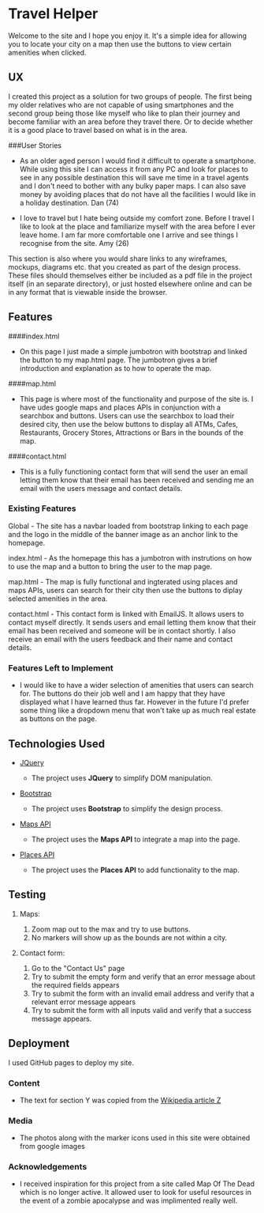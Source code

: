 # Travel Helper

Welcome to the site and I hope you enjoy it. It's a simple idea for allowing you to locate your city on a map then use the buttons to view certain amenities when clicked. 
 
## UX
 
I created this project as a solution for two groups of people. The first being my older relatives who are not capable of using smartphones and the second group being those like myself who like to plan their
journey and become familiar with an area before they travel there. Or to decide whether it is a good place to travel based on what is in the area.

###User Stories

- As an older aged person I would find it difficult to operate a smartphone. While using this site I can access it from any PC and look for places to see in any possible destination
  this will save me time in a travel agents and I don't need to bother with any bulky paper maps. I can also save money by avoiding places that do not have all the facilities I would
  like in a holiday destination. Dan (74)
  
- I love to travel but I hate being outside my comfort zone. Before I travel I like to look at the place and familiarize myself with the area before I ever leave home. I am far more
  comfortable one I arrive and see things I recognise from the site. Amy (26)

This section is also where you would share links to any wireframes, mockups, diagrams etc. that you created as part of the design process. These files should themselves either be included as a pdf file in the project itself (in an separate directory), or just hosted elsewhere online and can be in any format that is viewable inside the browser.

## Features

####index.html
- On this page I just made a simple jumbotron with bootstrap and linked the button to my map.html page. The jumbotron gives a
  brief introduction and explanation as to how to operate the map.

####map.html
- This page is where most of the functionality and purpose of the site is. I have udes google maps and places APIs in 
  conjunction with a searchbox and buttons. Users can use the searchbox to load their desired city, then use the below buttons
  to display all ATMs, Cafes, Restaurants, Grocery Stores, Attractions or Bars in the bounds of the map.

####contact.html
- This is a fully functioning contact form that will send the user an email letting them know that their email has been received and sending me an
  email with the users message and contact details.
 
### Existing Features
Global - The site has a navbar loaded from bootstrap linking to each page and the logo in the middle of the banner image as an anchor link to the homepage.

index.html - As the homepage this has a jumbotron with instrutions on how to use the map and a button to bring the user to the map page.

map.html - The map is fully functional and ingterated using places and maps APIs, users can search for their city then use the buttons to diplay selected amenities
in the area.

contact.html - This contact form is linked with EmailJS. It allows users to contact myself directly. It sends users and email letting them know that their email has 
been received and someone will be in contact shortly. I also receive an email with the users feedback and their name and contact details.

### Features Left to Implement
- I would like to have a wider selection of amenities that users can search for. The buttons do their job well and I am happy that they have displayed what I have
  learned thus far. However in the future I'd prefer some thing like a dropdown menu that won't take up as much real estate as buttons on the page.

## Technologies Used

- [JQuery](https://jquery.com)
    - The project uses **JQuery** to simplify DOM manipulation.

- [Bootstrap](https://getbootstrap.com/docs/4.1/getting-started/introduction/)
    - The project uses **Bootstrap** to simplify the design process.
    
- [Maps API](https://developers.google.com/maps) 
    - The project uses the **Maps API** to integrate a map into the page.
    
- [Places API](https://developers.google.com/places/web-service/intro)    
    - The project uses the **Places API** to add functionality to the map.
    
## Testing

1. Maps:
    1. Zoom map out to the max and try to use buttons.
    2. No markers will show up as the bounds are not within a city.

1. Contact form:
    1. Go to the "Contact Us" page
    2. Try to submit the empty form and verify that an error message about the required fields appears
    3. Try to submit the form with an invalid email address and verify that a relevant error message appears
    4. Try to submit the form with all inputs valid and verify that a success message appears.

## Deployment

I used GitHub pages to deploy my site.

### Content
- The text for section Y was copied from the [Wikipedia article Z](https://en.wikipedia.org/wiki/Z)

### Media
- The photos along with the marker icons used in this site were obtained from google images

### Acknowledgements

- I received inspiration for this project from a site called Map Of The Dead which is no longer active. It allowed user to look for
useful resources in the event of a zombie apocalypse and was implimented really well.
